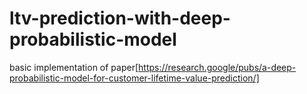 # ltv-prediction-with-deep-probabilistic-model
basic implementation of paper[https://research.google/pubs/a-deep-probabilistic-model-for-customer-lifetime-value-prediction/]

